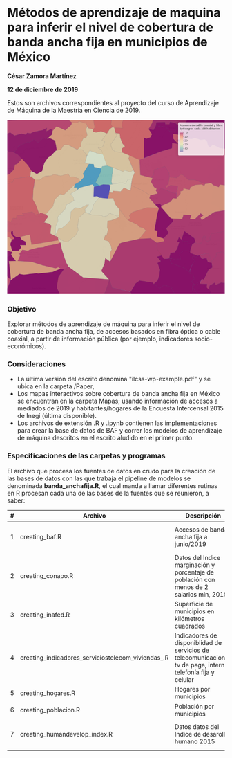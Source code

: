 # Métodos de aprendizaje de maquina para inferir el nivel de cobertura de banda ancha fija en municipios  de México

**César Zamora Martínez**

**12 de diciembre de 2019**

Estos son archivos correspondientes al proyecto del curso de Aprendizaje de Máquina de la Maestría en Ciencia de 2019.

![Penetración de banda ancha por cada 100 habitantes en Ciudad de México, a Junio 2018](Paper/images/pen_habs_cdmx.png)

### Objetivo

Explorar métodos de aprendizaje de máquina para inferir el nivel de cobertura de banda ancha fija, de accesos basados en fibra óptica o cable coaxial, a partir de información pública (por ejemplo, indicadores socio-económicos).

### Consideraciones

* La última versión del escrito denomina "ilcss-wp-example.pdf" y se ubica en la carpeta /Paper,
* Los mapas interactivos sobre cobertura de banda ancha fija en México se encuentran en la carpeta Mapas; usando información de accesos a mediados de 2019 y habitantes/hogares de la Encuesta Intercensal 2015 de Inegi (última disponible).
* Los archivos de extensión .R y .ipynb contienen las implementaciones para crear la base de datos de BAF y correr los modelos de aprendizaje de máquina descritos en el escrito aludido en el primer punto.

### Especificaciones de las carpetas y programas

El archivo que procesa los fuentes de datos en crudo para la creación de las bases de datos con las que trabaja el pipeline de modelos se denominada **banda_anchafija.R**, el cual manda a llamar diferentes rutinas en R procesan cada una de las bases de la fuentes que se reunieron, a saber:

| # | Archivo | Descripción | Fuente |
|---|----------------------------------------------------|----------------------------------------------------------------------------------------------------------------|--------|
| 1 | creating_baf.R | Accesos de banda ancha fija a junio/2019  | Banco de Información de Telecomunicaciones, IFT |
| 2 | creating_conapo.R | Datos del Indice marginación y porcentaje de población con menos de 2 salarios min, 2015  | CONAPO |
| 3 | creating_inafed.R | Superficie de municipios en kilómetros cuadrados  | INAFED |
| 4 | creating_indicadores_serviciostelecom_viviendas_.R | Indicadores de disponiblidad de servicios de telecomunicaciones tv de paga, internet, telefonía fija y celular | Encuesta intercensal 2015, INEGI |
| 5 | creating_hogares.R | Hogares por municipios  | Encuesta intercensal 2015, INEGI |
| 6 | creating_poblacion.R | Población por municipios  |Encuesta intercensal 2015, INEGI  |
| 7 | creating_humandevelop_index.R | Datos datos del Indice de desarollo humano 2015 | programa de las Naciones Unidas para el Desarrollo (PNUD) |
